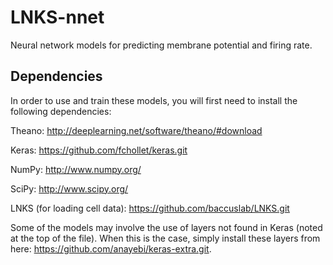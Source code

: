 # LNKS-nnet
Neural network models for predicting membrane potential and firing rate.

## Dependencies
In order to use and train these models, you will first need to install the following dependencies:

Theano: http://deeplearning.net/software/theano/#download

Keras: https://github.com/fchollet/keras.git

NumPy: http://www.numpy.org/

SciPy: http://www.scipy.org/

LNKS (for loading cell data): https://github.com/baccuslab/LNKS.git

Some of the models may involve the use of layers not found in Keras (noted at the top of the file). When this is the case, simply install these layers from here: https://github.com/anayebi/keras-extra.git.

